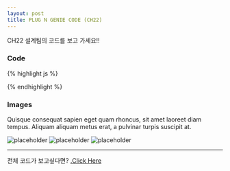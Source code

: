 ```yaml
---
layout: post
title: PLUG N GENIE CODE (CH22)
---
```



<div class="message">
  CH22 설계팀의 코드를 보고 가세요!!
</div>

### Code

{% highlight js %}

{% endhighlight %}

### Images

Quisque consequat sapien eget quam rhoncus, sit amet laoreet diam tempus. Aliquam aliquam metus erat, a pulvinar turpis suscipit at.

![placeholder](https://placehold.it/800x400 "Large example image")
![placeholder](https://placehold.it/400x200 "Medium example image")
![placeholder](https://placehold.it/200x200 "Small example image")



-----

전체 코드가 보고싶다면? <a href="https://github.com/mijinchoi/ch-22/blob/master/yeah%20(1).py">.Click Here</a>

